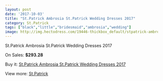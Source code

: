 ```yaml
---
layout: post
date: '2017-10-03'
title: "St.Patrick Ambrosia St.Patrick Wedding Dresses 2017"
category: St.Patrick
tags: ["black","little","bridesmaid","ambrosia","wedding"]
image: http://img.hectodress.com/19446-thickbox_default/stpatrick-ambrosia-stpatrick-wedding-dresses-2013.jpg
---
```

St.Patrick Ambrosia St.Patrick Wedding Dresses 2017

On Sales: **$293.28**
<a href="https://www.hectodress.com/stpatrick/9116-stpatrick-ambrosia-stpatrick-wedding-dresses-2013.html"><amp-img layout="responsive" width="600" height="600" src="//img.hectodress.com/19446-thickbox_default/stpatrick-ambrosia-stpatrick-wedding-dresses-2013.jpg" alt="St.Patrick Ambrosia St.Patrick Wedding Dresses 2017 0" /></a>
<a href="https://www.hectodress.com/stpatrick/9116-stpatrick-ambrosia-stpatrick-wedding-dresses-2013.html"><amp-img layout="responsive" width="600" height="600" src="//img.hectodress.com/19448-thickbox_default/stpatrick-ambrosia-stpatrick-wedding-dresses-2013.jpg" alt="St.Patrick Ambrosia St.Patrick Wedding Dresses 2017 1" /></a>
<a href="https://www.hectodress.com/stpatrick/9116-stpatrick-ambrosia-stpatrick-wedding-dresses-2013.html"><amp-img layout="responsive" width="600" height="600" src="//img.hectodress.com/19447-thickbox_default/stpatrick-ambrosia-stpatrick-wedding-dresses-2013.jpg" alt="St.Patrick Ambrosia St.Patrick Wedding Dresses 2017 2" /></a>

Buy it: [St.Patrick Ambrosia St.Patrick Wedding Dresses 2017](https://www.hectodress.com/stpatrick/9116-stpatrick-ambrosia-stpatrick-wedding-dresses-2013.html "St.Patrick Ambrosia St.Patrick Wedding Dresses 2017")

View more: [St.Patrick](https://www.hectodress.com/153-stpatrick "St.Patrick")